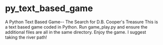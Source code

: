# py_text_based_game
A Python Text Based Game-- The Search for D.B. Cooper's Treasure 
This is a text based game coded in Python. Run game_play.py and ensure the additional files are all in the same directory. 
Enjoy the game. I suggest taking the river path!
